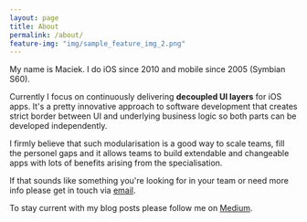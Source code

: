 ```yaml
---
layout: page
title: About
permalink: /about/
feature-img: "img/sample_feature_img_2.png"
---
```


My name is Maciek. I do iOS since 2010 and mobile since 2005 (Symbian S60).

Currently I focus on continuously delivering **decoupled UI layers** for iOS apps. It's a pretty innovative approach to software development that creates strict border between UI and underlying business logic so both parts can be developed independently.

I firmly believe that such modularisation is a good way to scale teams, fill the personel gaps and it allows teams to build extendable and changeable apps with lots of benefits arising from the specialisation.

If that sounds like something you're looking for in your team or need more info please get in touch via [email](mailto:hello@mczarnik.com).

To stay current with my blog posts please follow me on [Medium](https://medium.com/@czajnikowski).
